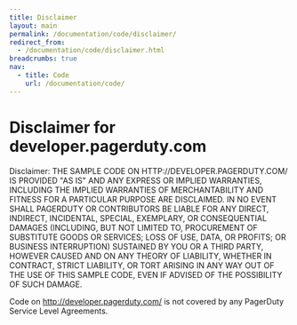 ```yaml
---
title: Disclaimer
layout: main
permalink: /documentation/code/disclaimer/
redirect_from:
  - /documentation/code/disclaimer.html
breadcrumbs: true
nav:
  - title: Code
    url: /documentation/code/
---
```


Disclaimer for developer.pagerduty.com
======================================

Disclaimer: THE SAMPLE CODE ON HTTP://DEVELOPER.PAGERDUTY.COM/ IS PROVIDED "AS IS" AND ANY EXPRESS OR IMPLIED WARRANTIES, INCLUDING THE IMPLIED WARRANTIES OF MERCHANTABILITY AND FITNESS FOR A PARTICULAR PURPOSE ARE DISCLAIMED. IN NO EVENT SHALL PAGERDUTY OR CONTRIBUTORS BE LIABLE FOR ANY DIRECT, INDIRECT, INCIDENTAL, SPECIAL, EXEMPLARY, OR CONSEQUENTIAL DAMAGES (INCLUDING, BUT NOT LIMITED TO, PROCUREMENT OF SUBSTITUTE GOODS OR SERVICES; LOSS OF USE, DATA, OR PROFITS; OR BUSINESS INTERRUPTION) SUSTAINED BY YOU OR A THIRD PARTY, HOWEVER CAUSED AND ON ANY THEORY OF LIABILITY, WHETHER IN CONTRACT, STRICT LIABILITY, OR TORT ARISING IN ANY WAY OUT OF THE USE OF THIS SAMPLE CODE, EVEN IF ADVISED OF THE POSSIBILITY OF SUCH DAMAGE.

Code on http://developer.pagerduty.com/ is not covered by any PagerDuty Service Level Agreements.

